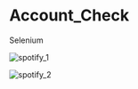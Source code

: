 # Account_Check
Selenium

![spotify_1](https://user-images.githubusercontent.com/22748839/78985040-73394080-7b30-11ea-90c5-cc4019bbdd3d.PNG)


![spotify_2](https://user-images.githubusercontent.com/22748839/78985045-78968b00-7b30-11ea-9ed9-0f6a7fd887b6.PNG)
